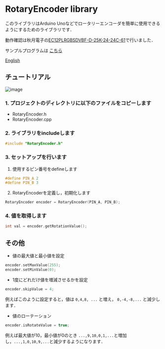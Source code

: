 # RotaryEncoder library
このライブラリはArduino Unoなどでロータリーエンコーダを簡単に使用できるようにするためのライブラリです．

動作確認は秋月電子の[EC12PLRGBSDVBF-D-25K-24-24C-61](http://akizukidenshi.com/catalog/g/gP-05773/)で行いました．

サンプルプログラムは [こちら](https://github.com/SeeLog/RotaryEncoder/blob/master/src/main.cpp)

[English](https://github.com/SeeLog/RotaryEncoder/blob/master/README.md)

## チュートリアル

![image](https://i.imgur.com/3KIpfHg.png)

### 1. プロジェクトのディレクトリに以下のファイルをコピーします
- RotaryEncoder.h
- RotaryEncoder.cpp

### 2. ライブラリをincludeします
```cpp
#include "RotaryEncoder.h"
```

### 3. セットアップを行います
  
  1. 使用するピン番号をdefineします
  ```cpp
  #define PIN_A 2
  #define PIN_B 3
  ```
  2. RotaryEncoderを定義し，初期化します
  ```cpp
  RotaryEncoder encoder = RotaryEncoder(PIN_A, PIN_B);
  ```
  
### 4. 値を取得します
```cpp
int val = encoder.getRotationValue();
```

## その他
- 値の最大値と最小値を設定

```cpp
encoder.setMaxValue(255);
encoder.setMinValue(0);
```

- 1度にどれだけ値を増減させるかを設定

```cpp
encoder.skipValue = 4;
```

例えばこのように設定すると，値は `0,4,8, ...` と増え， `0,-4,-8,...` と減少します．

- 値のローテーション

```cpp
encoder.isRotateValue = true;
```

例えば最大値が10，最小値が0のとき
`...,9,10,0,1,...`と増加し，`...,1,0,10,9,...`と減少するようになります．
